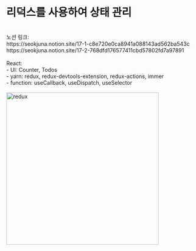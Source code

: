 # 리덕스를 사용하여 상태 관리

<br>
노션 링크:<br>
https://seokjuna.notion.site/17-1-c8e720e0ca8941a088143ad562ba543c<br>
https://seokjuna.notion.site/17-2-768dfd176577411cbd57802fd7a97891<br>
<br>
React:<br>
- UI: Counter, Todos<br>
- yarn: redux, redux-devtools-extension, redux-actions, immer<br>
- function: useCallback, useDispatch, useSelector<br>
<br>
<img width="400" alt="redux" src="https://user-images.githubusercontent.com/102382351/210501743-71a92358-f3c0-44f2-a781-ea38e6bf6890.png"><br>


